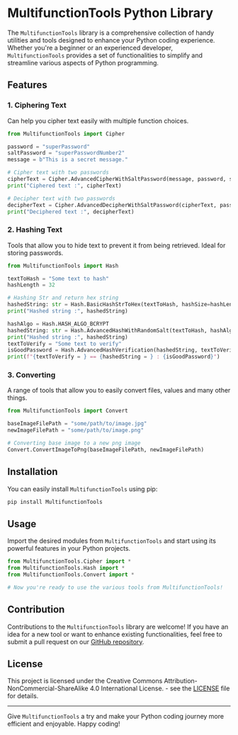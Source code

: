 # MultifunctionTools Python Library

The `MultifunctionTools` library is a comprehensive collection of handy utilities and tools designed to enhance your Python coding experience. Whether you're a beginner or an experienced developer, `MultifunctionTools` provides a set of functionalities to simplify and streamline various aspects of Python programming.

## Features

### 1. Ciphering Text

Can help you cipher text easily with multiple function choices.

```python
from MultifunctionTools import Cipher

password = "superPassword"
saltPassword = "superPasswordNumber2"
message = b"This is a secret message."

# Cipher text with two passwords
cipherText = Cipher.AdvancedCipherWithSaltPassword(message, password, saltPassword=saltPassword)
print("Ciphered text :", cipherText)

# Decipher text with two passwords
decipherText = Cipher.AdvancedDecipherWithSaltPassword(cipherText, password, saltPassword=saltPassword)
print("Deciphered text :", decipherText)
```

### 2. Hashing Text

Tools that allow you to hide text to prevent it from being retrieved. Ideal for storing passwords.

```python
from MultifunctionTools import Hash

textToHash = "Some text to hash"
hashLength = 32

# Hashing Str and return hex string
hashedString: str = Hash.BasicHashStrToHex(textToHash, hashSize=hashLength)
print("Hashed string :", hashedString)

hashAlgo = Hash.HASH_ALGO_BCRYPT
hashedString: str = Hash.AdvancedHashWithRandomSalt(textToHash, hashAlgo, randomSaltSize=[22, 35], costFactor=14, blockSize=8, parallelism=1, memoryCost=64000)
print("Hashed string :", hashedString)
textToVerify = "Some text to verify"
isGoodPassword = Hash.AdvancedHashVerification(hashedString, textToVerify)
print(f"{textToVerify = } == {hashedString = } : {isGoodPassword}")

```

### 3. Converting

A range of tools that allow you to easily convert files, values ​​and many other things.

```python
from MultifunctionTools import Convert

baseImageFilePath = "some/path/to/image.jpg"
newImageFilePath = "some/path/to/image.png"

# Converting base image to a new png image
Convert.ConvertImageToPng(baseImageFilePath, newImageFilePath)
```

## Installation

You can easily install `MultifunctionTools` using pip:

```bash
pip install MultifunctionTools
```

## Usage

Import the desired modules from `MultifunctionTools` and start using its powerful features in your Python projects.

```python
from MultifunctionTools.Cipher import *
from MultifunctionTools.Hash import *
from MultifunctionTools.Convert import *

# Now you're ready to use the various tools from MultifunctionTools!
```

## Contribution

Contributions to the `MultifunctionTools` library are welcome! If you have an idea for a new tool or want to enhance existing functionalities, feel free to submit a pull request on our [GitHub repository](https://github.com/veHRz/MultifunctionTools).

## License

This project is licensed under the Creative Commons Attribution-NonCommercial-ShareAlike 4.0 International License. - see the [LICENSE](https://github.com/veHRz/MultifunctionTools/blob/master/LICENSE.md) file for details.

---

Give `MultifunctionTools` a try and make your Python coding journey more efficient and enjoyable. Happy coding!
